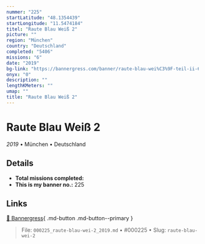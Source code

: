 ```yaml
---
nummer: "225"
startLatitude: "48.1354439"
startLongitude: "11.5474184"
titel: "Raute Blau Weiß 2"
picture: ""
region: "München"
country: "Deutschland"
completed: "5406"
missions: "6"
date: "2019"
bg-link: "https://bannergress.com/banner/raute-blau-wei%C3%9F-teil-ii-63f0"
onyx: "0"
description: ""
lengthKMeters: ""
umap: ""
title: "Raute Blau Weiß 2"
---
```

# Raute Blau Weiß 2

*2019* • München • Deutschland



## Details


- **Total missions completed:** 
- **This is my banner no.:** 225




## Links
[🔗 Bannergress](https://bannergress.com/banner/raute-blau-wei%C3%9F-teil-ii-63f0){ .md-button .md-button--primary }



> File: `000225_raute-blau-wei-2_2019.md` • #000225 • Slug: `raute-blau-wei-2`
